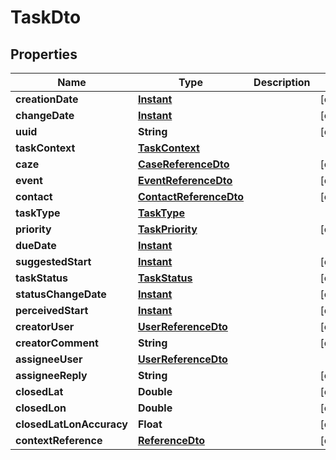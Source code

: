 # TaskDto

## Properties
Name | Type | Description | Notes
------------ | ------------- | ------------- | -------------
**creationDate** | [**Instant**](OffsetDateTime.md) |  |  [optional]
**changeDate** | [**Instant**](OffsetDateTime.md) |  |  [optional]
**uuid** | **String** |  |  [optional]
**taskContext** | [**TaskContext**](TaskContext.md) |  | 
**caze** | [**CaseReferenceDto**](CaseReferenceDto.md) |  |  [optional]
**event** | [**EventReferenceDto**](EventReferenceDto.md) |  |  [optional]
**contact** | [**ContactReferenceDto**](ContactReferenceDto.md) |  |  [optional]
**taskType** | [**TaskType**](TaskType.md) |  | 
**priority** | [**TaskPriority**](TaskPriority.md) |  |  [optional]
**dueDate** | [**Instant**](OffsetDateTime.md) |  | 
**suggestedStart** | [**Instant**](OffsetDateTime.md) |  |  [optional]
**taskStatus** | [**TaskStatus**](TaskStatus.md) |  |  [optional]
**statusChangeDate** | [**Instant**](OffsetDateTime.md) |  |  [optional]
**perceivedStart** | [**Instant**](OffsetDateTime.md) |  |  [optional]
**creatorUser** | [**UserReferenceDto**](UserReferenceDto.md) |  |  [optional]
**creatorComment** | **String** |  |  [optional]
**assigneeUser** | [**UserReferenceDto**](UserReferenceDto.md) |  | 
**assigneeReply** | **String** |  |  [optional]
**closedLat** | **Double** |  |  [optional]
**closedLon** | **Double** |  |  [optional]
**closedLatLonAccuracy** | **Float** |  |  [optional]
**contextReference** | [**ReferenceDto**](ReferenceDto.md) |  |  [optional]
